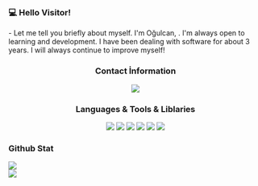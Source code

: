 
<h3>💻 Hello Visitor!</h3> 
- Let me tell you briefly about myself. I'm Oğulcan, . I'm always open to learning and development.
I have been dealing with software for about 3 years. I will always continue to improve myself!

<div align="center">
<h3>Contact İnformation</h3>
<a href="/" target"blank_"><img src="https://img.shields.io/badge/Spotify%20-111111.svg?&style=for-the-badge&logo=spotify&logoColor=white"></a>
</div>


<div align="center">
<h3>Languages & Tools & Liblaries</h3>
<a <img src="https://img.shields.io/badge/JavaScript%20-111111.svg?&style=for-the-badge&logo=JavaScript&logoColor=white"> </a>

<img src="https://img.shields.io/badge/Node.js%20-111111.svg?&style=for-the-badge&logo=Node.js&logoColor=white">
<img src="https://img.shields.io/badge/Python%20-111111.svg?&style=for-the-badge&logo=Python&logoColor=white">
<img src="https://img.shields.io/badge/Discord.Js%20-111111.svg?&style=for-the-badge&logo=Discord.Js&logoColor=white">
<img src="https://img.shields.io/badge/HTML5%20-111111.svg?&style=for-the-badge&logo=HTML5&logoColor=white">
<img src="https://img.shields.io/badge/CSS%20-111111.svg?&style=for-the-badge&logo=CSS3&logoColor=white">
<img src="https://img.shields.io/badge/DJANGO%20-111111.svg?&style=for-the-badge&logo=Django&logoColor=white">
</div>


<div >
<h3>Github Stat</h3>
 <div><img src="https://komarev.com/ghpvc/?username=TheAxioma&&label=PROFILE+VIEWS&color=grey"/></div>
   <a href="https://github.com/theaxioma" target="_blank">
      <img src="https://github-readme-stats.vercel.app/api/?username=TheAxioma&show_icons=true&title_color=fff&icon_color=79ff97&text_color=9f9f9f&bg_color=151515">
   </a>
</div>
